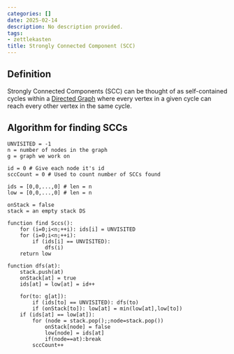 ```yaml
---
categories: []
date: 2025-02-14
description: No description provided.
tags:
- zettlekasten
title: Strongly Connected Component (SCC)
---
```


## Definition

Strongly Connected Components (SCC) can be thought of as self-contained cycles within a [Directed Graph](Directed%20Graph.md) where every vertex in a given cycle can reach every other vertex in the same cycle.

## Algorithm for finding SCCs

```pseudo
UNVISITED = -1
n = number of nodes in the graph
g = graph we work on

id = 0 # Give each node it's id
sccCount = 0 # Used to count number of SCCs found

ids = [0,0,...,0] # len = n
low = [0,0,...,0] # len = n

onStack = false
stack = an empty stack DS

function find Sccs():
	for (i=0;i<n;++i): ids[i] = UNVISITED
	for (i=0;i<n;++i):
		if (ids[i] == UNVISITED):
			dfs(i)
	return low

function dfs(at):
	stack.push(at)
	onStack[at] = true
	ids[at] = low[at] = id++

	for(to: g[at]):
		if (ids[to] == UNVISITED): dfs(to)
		if (onStack[to]): low[at] = min(low[at],low[to])
	if (ids[at] == low[at]):
		for (node = stack.pop();;node=stack.pop())
			onStack[node] = false
			low[node] = ids[at]
			if(node==at):break
		sccCount++
```